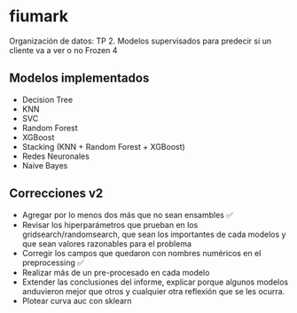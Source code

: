 # fiumark
Organización de datos: TP 2. Modelos supervisados para predecir si un cliente va a ver o no Frozen 4

## Modelos implementados
- Decision Tree
- KNN
- SVC
- Random Forest
- XGBoost
- Stacking (KNN + Random Forest + XGBoost)
- Redes Neuronales 
- Naive Bayes

## Correcciones v2
- Agregar por lo menos dos más que no sean ensambles :white_check_mark:
- Revisar los hiperparámetros que prueban en los gridsearch/randomsearch, que sean los importantes de cada modelos y que sean valores razonables para el problema
- Corregir los campos que quedaron con nombres numéricos en el preprocessing :white_check_mark:
- Realizar más de un pre-procesado en cada modelo
- Extender las conclusiones del informe, explicar porque algunos modelos anduvieron mejor que otros y cualquier otra reflexión que se les ocurra.
- Plotear curva auc con sklearn
